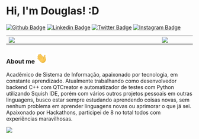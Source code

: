 # Hi, I'm Douglas! :D

[![Github Badge](https://img.shields.io/badge/-Github-000?style=flat-square&logo=Github&logoColor=white&link=https://github.com/Douglas-Cezaro)](https://github.com/Douglas-Cezaro)
[![Linkedin Badge](https://img.shields.io/badge/-LinkedIn-blue?style=flat-square&logo=Linkedin&logoColor=white&link=https://www.linkedin.com/in/douglas-cezaro-984b67178/)](https://www.linkedin.com/in/douglas-cezaro-984b67178/)
[![Twitter Badge](https://img.shields.io/badge/-Twitter-1ca0f1?style=flat-square&labelColor=1ca0f1&logo=twitter&logoColor=white&link=https://twitter.com/douglas_cezaro)](https://twitter.com/douglas_cezaro)
[![Instagram Badge](https://img.shields.io/badge/Instagram-E4405F?style=flat-square&logo=instagram&logoColor=white&link=https://www.instagram.com/douglascezaro/)](https://www.instagram.com/douglascezaro/)
<center>
 <table>
  <tr>
   <td><img width="400px" align="left" src="https://github-readme-stats.vercel.app/api/top-langs/?username=Douglas-Cezaro&show_icons=true&theme=radical&layout=compact" /></td>
   <td><img width="400px" align="left" src="https://github-readme-stats.vercel.app/api?username=Douglas-Cezaro&show_icons=true&theme=radical&layout=compact" /></td>
  </tr>
 </table>
</center>

### About me <img src="https://github.com/devzgabriel/devzgabriel/blob/main/images/Hi.gif" width="30px">
 Acadêmico de Sistema de Informação, apaixonado por tecnologia, em constante aprendizado. Atualmente trabalhando como desenvolvedor backend C++ com QTCreator e automatizador de testes com Python utilizando Squish IDE, porém com vários outros projetos pessoais em outras linguagens, busco estar sempre estudando aprendendo coisas novas, sem nenhum problema em aprender linguagens novas ou aprimorar o que já sei. Apaixonado por Hackathons, participei de 8 no total todos com experiências maravilhosas.

![](https://komarev.com/ghpvc/?username=Douglas-Cezaro&color=blue&style=flat)

